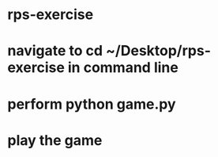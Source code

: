 # rps-exercise
# navigate to cd ~/Desktop/rps-exercise in command line
# perform python game.py
# play the game
